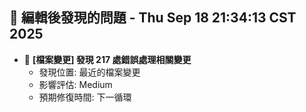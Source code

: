 ## 🚨 編輯後發現的問題 - Thu Sep 18 21:34:13 CST 2025

- 🔄 **[檔案變更] 發現      217 處錯誤處理相關變更**
  - 發現位置: 最近的檔案變更
  - 影響評估: Medium
  - 預期修復時間: 下一循環

